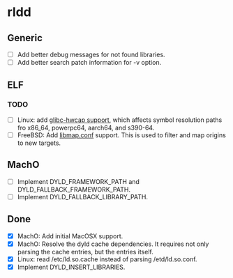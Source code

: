 # rldd 

## Generic

- [ ] Add better debug messages for not found libraries.
- [ ] Add better search patch information for -v option.

## ELF

### TODO

- [ ] Linux: add [glibc-hwcap support](https://sourceware.org/pipermail/libc-alpha/2020-June/115250.html), which affects symbol resolution paths fro x86_64, powerpc64, aarch64, and s390-64.
- [ ] FreeBSD: Add [libmap.conf](https://www.freebsd.org/cgi/man.cgi?libmap.conf) support.  This is used to filter and map origins to new targets.

## MachO

- [ ] Implement DYLD_FRAMEWORK_PATH and DYLD_FALLBACK_FRAMEWORK_PATH.
- [ ] Implement DYLD_FALLBACK_LIBRARY_PATH.

## Done

- [x] MachO: Add initial MacOSX support.
- [x] MachO: Resolve the dyld cache dependencies.  It requires not only parsing the cache entries, but the entries itself.
- [x] Linux: read /etc/ld.so.cache instead of parsing /etd/ld.so.conf.
- [x] Implement DYLD_INSERT_LIBRARIES.
